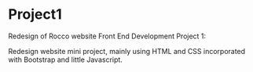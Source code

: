 # Project1
Redesign of Rocco website
Front End Development Project 1: 

Redesign website mini project, mainly using HTML and CSS incorporated with Bootstrap and little Javascript.
